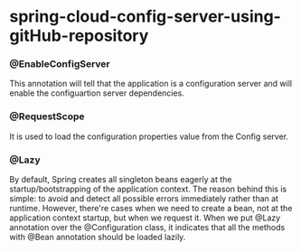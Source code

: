 # spring-cloud-config-server-using-gitHub-repository

### @EnableConfigServer

This annotation will tell that the application is a configuration server and will enable the configuartion server dependencies.

### @RequestScope

It is used to load the configuration properties value from the Config server.

### @Lazy

By default, Spring creates all singleton beans eagerly at the startup/bootstrapping of the application context. The reason behind this is simple: to avoid and detect all possible errors immediately rather than at runtime.
However, there're cases when we need to create a bean, not at the application context startup, but when we request it.
When we put @Lazy annotation over the @Configuration class, it indicates that all the methods with @Bean annotation should be loaded lazily.
